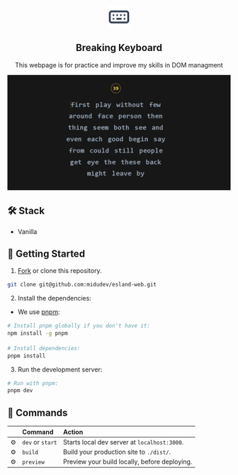 <div align="center">
    <img src="./logo.svg" alt="youtube clone logo" width="50" height="50" />
    <h2> Breaking Keyboard </h2>
    <p> This webpage is for practice and improve my skills in DOM managment</p>
</div>

![home page of kings league clone](main-image.webp)

## 🛠️ Stack
- Vanilla


## 🚀 Getting Started

1. [Fork](https://github.com/BryanAMG/youtube-clone/fork) or clone this repository.

```bash
git clone git@github.com:midudev/esland-web.git
```
2. Install the dependencies:

- We use [pnpm](https://pnpm.io):

```bash
# Install pnpm globally if you don't have it:
npm install -g pnpm

# Install dependencies:
pnpm install
```

3. Run the development server:

```bash
# Run with pnpm:
pnpm dev
```

## 🧞 Commands

|     | Command          | Action                                        |
| :-- | :--------------- | :-------------------------------------------- |
| ⚙️  | `dev` or `start` | Starts local dev server at `localhost:3000`.  |
| ⚙️  | `build`          | Build your production site to `./dist/`.      |
| ⚙️  | `preview`        | Preview your build locally, before deploying. |
